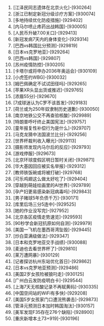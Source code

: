 
1. [江泽民同志遗体在北京火化]-[930264]
1. [浙江已制定新冠分级诊疗方案]-[930074]
1. [多地持续优化防疫措施]-[929402]
1. [内马尔喷止疼药出战韩国]-[930005]
1. [人民币升破7.00关口]-[929413]
1. [新冠发病7天内的身体变化]-[929314]
1. [巴西vs韩国比分预测]-[929819]
1. [日本vs克罗地亚]-[929264]
1. [巴西vs韩国]-[929807]
1. [苏州疫情防控]-[930205]
1. [卡塔尔或将申办2036年奥运会]-[930109]
1. [小虎签约WBG]-[930032]
1. [姆巴佩确定不试试田径吗]-[929265]
1. [苹果XR头显出货或推迟]-[929765]
1. [浓眉55分]-[929670]
1. [7成球迷认为C罗不该首发]-[929183]
1. [荷兰或为250年奴隶制历史道歉]-[930050]
1. [南京地铁公交不再查验核酸]-[929989]
1. [特朗普呼吁终止美国宪法]-[929757]
1. [童年报复性补偿行为是什么]-[929707]
1. [马克龙猜中法国波兰比分]-[929256]
1. [世界杯裁判收入曝光]-[929113]
1. [摄影师发现内马尔后的反应]-[929793]
1. [游戏停服]-[929673]
1. [北京环球度假区明日暂时关闭]-[929871]
1. [华大基因回应被实名举报]-[929312]
1. [教师铁饭碗或将被打破]-[929768]
1. [可乐鸡翅这么做太好吃了]-[929404]
1. [穿越到萌娃绘画里的AI世界]-[929789]
1. [孕产妇更易感染新冠病毒吗]-[929843]
1. [男子赌球5年负债千万]-[930171]
1. [库里后场三分5连中]-[929525]
1. [她的作业没写完]-[927952]
1. [北京各区疫情走势速览]-[929593]
1. [90秒学会新冠抗原如何自测]-[929979]
1. [美国一飞机在墨西哥湾坠毁]-[929445]
1. [炒白菜满级做法]-[929347]
1. [日本和克罗地亚交手战绩]-[930088]
1. [麦迪也去看世界杯了]-[929810]
1. [莱万遭网暴]-[930129]
1. [记者探访杭州东站优化首日]-[929862]
1. [日本vs克罗地亚预测]-[929486]
1. [美国2岁女孩险被狼叼走]-[930125]
1. [广州白云发防疫明白卡]-[929544]
1. [上海7天无核酸记录不再赋黄码]-[930335]
1. [中国空间站的WiFi有多快]-[929208]
1. [美国5岁女孩家门口遭浣熊袭击]-[929873]
1. [管泽元预测日本加时韩国淘汰]-[930157]
1. [美军发现F35存在276个缺陷]-[928900]
1. [重庆新增本土73+919]-[930196]